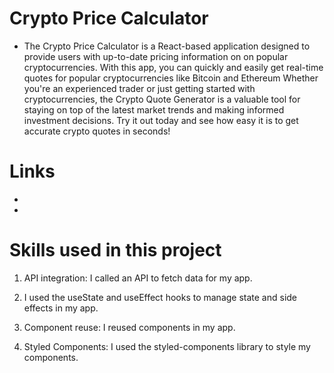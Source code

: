 # Crypto Price Calculator

* The Crypto Price Calculator is a React-based application designed to provide users with up-to-date pricing information on on popular cryptocurrencies. With this app, you can quickly and easily get real-time quotes for popular cryptocurrencies like Bitcoin and Ethereum Whether you're an experienced trader or just getting started with cryptocurrencies, the Crypto Quote Generator is a valuable tool for staying on top of the latest market trends and making informed investment decisions. Try it out today and see how easy it is to get accurate crypto quotes in seconds!

# Links 


* 
* 

# Skills used in this project

1. API integration: I called an API to fetch data for my app.

2.  I used the useState and useEffect hooks to manage state and side effects in my app.

3. Component reuse: I reused components in my app.

4. Styled Components: I used the styled-components library to style my components. 